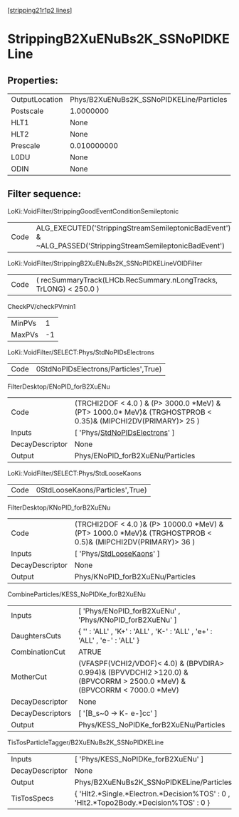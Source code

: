 [[stripping21r1p2 lines]](./stripping21r1p2-index)

# StrippingB2XuENuBs2K_SSNoPIDKELine

## Properties:

|                |                                          |
|----------------|------------------------------------------|
| OutputLocation | Phys/B2XuENuBs2K_SSNoPIDKELine/Particles |
| Postscale      | 1.0000000                                |
| HLT1           | None                                     |
| HLT2           | None                                     |
| Prescale       | 0.010000000                              |
| L0DU           | None                                     |
| ODIN           | None                                     |

## Filter sequence:

LoKi::VoidFilter/StrippingGoodEventConditionSemileptonic

|      |                                                                                                          |
|------|----------------------------------------------------------------------------------------------------------|
| Code | ALG_EXECUTED('StrippingStreamSemileptonicBadEvent') & ~ALG_PASSED('StrippingStreamSemileptonicBadEvent') |

LoKi::VoidFilter/StrippingB2XuENuBs2K_SSNoPIDKELineVOIDFilter

|      |                                                                   |
|------|-------------------------------------------------------------------|
| Code | ( recSummaryTrack(LHCb.RecSummary.nLongTracks, TrLONG) \< 250.0 ) |

CheckPV/checkPVmin1

|        |     |
|--------|-----|
| MinPVs | 1   |
| MaxPVs | -1  |

LoKi::VoidFilter/SELECT:Phys/StdNoPIDsElectrons

|      |                                      |
|------|--------------------------------------|
| Code | 0StdNoPIDsElectrons/Particles',True) |

FilterDesktop/ENoPID_forB2XuENu

|                 |                                                                                                                   |
|-----------------|-------------------------------------------------------------------------------------------------------------------|
| Code            | (TRCHI2DOF \< 4.0 ) & (P\> 3000.0 \*MeV) & (PT\> 1000.0\* MeV)& (TRGHOSTPROB \< 0.35)& (MIPCHI2DV(PRIMARY)\> 25 ) |
| Inputs          | [ 'Phys/[StdNoPIDsElectrons](./stripping21r1p2-commonparticles-stdnopidselectrons)' ]                           |
| DecayDescriptor | None                                                                                                              |
| Output          | Phys/ENoPID_forB2XuENu/Particles                                                                                  |

LoKi::VoidFilter/SELECT:Phys/StdLooseKaons

|      |                                 |
|------|---------------------------------|
| Code | 0StdLooseKaons/Particles',True) |

FilterDesktop/KNoPID_forB2XuENu

|                 |                                                                                                                  |
|-----------------|------------------------------------------------------------------------------------------------------------------|
| Code            | (TRCHI2DOF \< 4.0 )& (P\> 10000.0 \*MeV) & (PT\> 1000.0 \*MeV)& (TRGHOSTPROB \< 0.5)& (MIPCHI2DV(PRIMARY)\> 36 ) |
| Inputs          | [ 'Phys/[StdLooseKaons](./stripping21r1p2-commonparticles-stdloosekaons)' ]                                    |
| DecayDescriptor | None                                                                                                             |
| Output          | Phys/KNoPID_forB2XuENu/Particles                                                                                 |

CombineParticles/KESS_NoPIDKe_forB2XuENu

|                  |                                                                                                                               |
|------------------|-------------------------------------------------------------------------------------------------------------------------------|
| Inputs           | [ 'Phys/ENoPID_forB2XuENu' , 'Phys/KNoPID_forB2XuENu' ]                                                                     |
| DaughtersCuts    | { '' : 'ALL' , 'K+' : 'ALL' , 'K-' : 'ALL' , 'e+' : 'ALL' , 'e-' : 'ALL' }                                                    |
| CombinationCut   | ATRUE                                                                                                                         |
| MotherCut        | (VFASPF(VCHI2/VDOF)\< 4.0) & (BPVDIRA\> 0.994)& (BPVVDCHI2 \>120.0) & (BPVCORRM \> 2500.0 \*MeV) & (BPVCORRM \< 7000.0 \*MeV) |
| DecayDescriptor  | None                                                                                                                          |
| DecayDescriptors | [ '[B_s~0 -\> K- e-]cc' ]                                                                                                 |
| Output           | Phys/KESS_NoPIDKe_forB2XuENu/Particles                                                                                        |

TisTosParticleTagger/B2XuENuBs2K_SSNoPIDKELine

|                 |                                                                                           |
|-----------------|-------------------------------------------------------------------------------------------|
| Inputs          | [ 'Phys/KESS_NoPIDKe_forB2XuENu' ]                                                      |
| DecayDescriptor | None                                                                                      |
| Output          | Phys/B2XuENuBs2K_SSNoPIDKELine/Particles                                                  |
| TisTosSpecs     | { 'Hlt2.\*Single.\*Electron.\*Decision%TOS' : 0 , 'Hlt2.\*Topo2Body.\*Decision%TOS' : 0 } |
